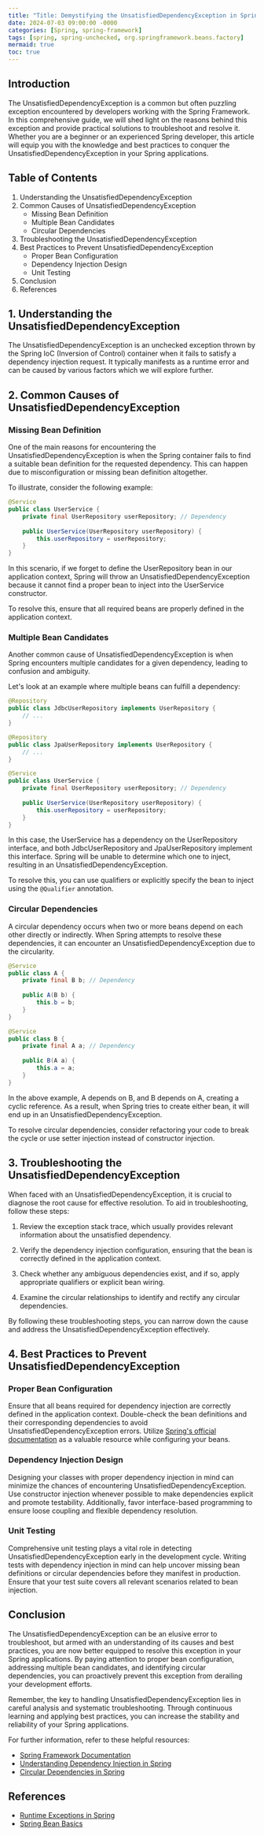 ```yaml
---
title: "Title: Demystifying the UnsatisfiedDependencyException in Spring: Troubleshooting and Best Practices"
date: 2024-07-03 09:00:00 -0000
categories: [Spring, spring-framework]
tags: [spring, spring-unchecked, org.springframework.beans.factory]
mermaid: true
toc: true
---
```



## Introduction

The UnsatisfiedDependencyException is a common but often puzzling exception encountered by developers working with the Spring Framework. In this comprehensive guide, we will shed light on the reasons behind this exception and provide practical solutions to troubleshoot and resolve it. Whether you are a beginner or an experienced Spring developer, this article will equip you with the knowledge and best practices to conquer the UnsatisfiedDependencyException in your Spring applications.

## Table of Contents
1. Understanding the UnsatisfiedDependencyException
2. Common Causes of UnsatisfiedDependencyException
    - Missing Bean Definition
    - Multiple Bean Candidates
    - Circular Dependencies
3. Troubleshooting the UnsatisfiedDependencyException
4. Best Practices to Prevent UnsatisfiedDependencyException
    - Proper Bean Configuration
    - Dependency Injection Design
    - Unit Testing
5. Conclusion
6. References

## 1. Understanding the UnsatisfiedDependencyException

The UnsatisfiedDependencyException is an unchecked exception thrown by the Spring IoC (Inversion of Control) container when it fails to satisfy a dependency injection request. It typically manifests as a runtime error and can be caused by various factors which we will explore further.

## 2. Common Causes of UnsatisfiedDependencyException

### Missing Bean Definition

One of the main reasons for encountering the UnsatisfiedDependencyException is when the Spring container fails to find a suitable bean definition for the requested dependency. This can happen due to misconfiguration or missing bean definition altogether.

To illustrate, consider the following example:

```java
@Service
public class UserService {
    private final UserRepository userRepository; // Dependency
    
    public UserService(UserRepository userRepository) {
        this.userRepository = userRepository;
    }
}
```

In this scenario, if we forget to define the UserRepository bean in our application context, Spring will throw an UnsatisfiedDependencyException because it cannot find a proper bean to inject into the UserService constructor.

To resolve this, ensure that all required beans are properly defined in the application context.

### Multiple Bean Candidates

Another common cause of UnsatisfiedDependencyException is when Spring encounters multiple candidates for a given dependency, leading to confusion and ambiguity.

Let's look at an example where multiple beans can fulfill a dependency:

```java
@Repository
public class JdbcUserRepository implements UserRepository {
    // ...
}

@Repository
public class JpaUserRepository implements UserRepository {
    // ...
}

@Service
public class UserService {
    private final UserRepository userRepository; // Dependency
    
    public UserService(UserRepository userRepository) {
        this.userRepository = userRepository;
    }
}
```

In this case, the UserService has a dependency on the UserRepository interface, and both JdbcUserRepository and JpaUserRepository implement this interface. Spring will be unable to determine which one to inject, resulting in an UnsatisfiedDependencyException.

To resolve this, you can use qualifiers or explicitly specify the bean to inject using the `@Qualifier` annotation.

### Circular Dependencies

A circular dependency occurs when two or more beans depend on each other directly or indirectly. When Spring attempts to resolve these dependencies, it can encounter an UnsatisfiedDependencyException due to the circularity.

```java
@Service
public class A {
    private final B b; // Dependency
    
    public A(B b) {
        this.b = b;
    }
}

@Service
public class B {
    private final A a; // Dependency
    
    public B(A a) {
        this.a = a;
    }
}
```

In the above example, A depends on B, and B depends on A, creating a cyclic reference. As a result, when Spring tries to create either bean, it will end up in an UnsatisfiedDependencyException.

To resolve circular dependencies, consider refactoring your code to break the cycle or use setter injection instead of constructor injection.

## 3. Troubleshooting the UnsatisfiedDependencyException

When faced with an UnsatisfiedDependencyException, it is crucial to diagnose the root cause for effective resolution. To aid in troubleshooting, follow these steps:

1. Review the exception stack trace, which usually provides relevant information about the unsatisfied dependency.

2. Verify the dependency injection configuration, ensuring that the bean is correctly defined in the application context.

3. Check whether any ambiguous dependencies exist, and if so, apply appropriate qualifiers or explicit bean wiring.

4. Examine the circular relationships to identify and rectify any circular dependencies.

By following these troubleshooting steps, you can narrow down the cause and address the UnsatisfiedDependencyException effectively.

## 4. Best Practices to Prevent UnsatisfiedDependencyException

### Proper Bean Configuration

Ensure that all beans required for dependency injection are correctly defined in the application context. Double-check the bean definitions and their corresponding dependencies to avoid UnsatisfiedDependencyException errors. Utilize [Spring's official documentation](https://docs.spring.io/spring-framework/docs/current/reference/html/core.html#beans-registration) as a valuable resource while configuring your beans.

### Dependency Injection Design

Designing your classes with proper dependency injection in mind can minimize the chances of encountering UnsatisfiedDependencyException. Use constructor injection whenever possible to make dependencies explicit and promote testability. Additionally, favor interface-based programming to ensure loose coupling and flexible dependency resolution.

### Unit Testing

Comprehensive unit testing plays a vital role in detecting UnsatisfiedDependencyException early in the development cycle. Writing tests with dependency injection in mind can help uncover missing bean definitions or circular dependencies before they manifest in production. Ensure that your test suite covers all relevant scenarios related to bean injection.

## Conclusion

The UnsatisfiedDependencyException can be an elusive error to troubleshoot, but armed with an understanding of its causes and best practices, you are now better equipped to resolve this exception in your Spring applications. By paying attention to proper bean configuration, addressing multiple bean candidates, and identifying circular dependencies, you can proactively prevent this exception from derailing your development efforts.

Remember, the key to handling UnsatisfiedDependencyException lies in careful analysis and systematic troubleshooting. Through continuous learning and applying best practices, you can increase the stability and reliability of your Spring applications.

For further information, refer to these helpful resources:
- [Spring Framework Documentation](https://docs.spring.io/spring-framework/docs/current/reference/html/)
- [Understanding Dependency Injection in Spring](https://www.baeldung.com/spring-dependency-injection)
- [Circular Dependencies in Spring](https://www.baeldung.com/circular-dependencies-in-spring)

## References

- [Runtime Exceptions in Spring](https://www.logicbig.com/tutorials/spring-framework/spring-core/runtime-exceptions.html)
- [Spring Bean Basics](https://www.baeldung.com/spring-bean)
